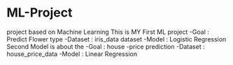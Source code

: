 # ML-Project
project based on Machine Learning
This is MY First ML project
-Goal : Predict Flower type
-Dataset : iris_data dataset
-Model : Logistic Regression
Second Model is about the 
-Goal : house -price prediction
-Dataset : house_price_data
-Model : Linear Regression
